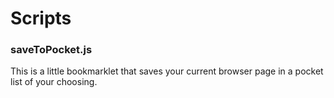 # Scripts
### saveToPocket.js
This is a little bookmarklet that saves your current browser page in a pocket list of your choosing.

